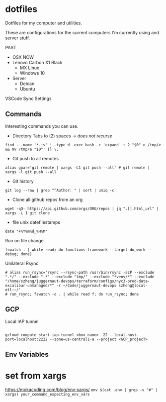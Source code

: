 dotfiles
========
Dotfiles for my computer and utilities. 

These are configurations for the current computers I'm currently using and server stuff.

PAST
  - OSX
NOW 
   - Lenovo Carbon X1 Black 
      - MX Linux
      - Windows 10 
   - Server 
       - Debian
       - Ubuntu 

VSCode Sync Settings


## Commands
Interesting commands you can use. 

- Directory Tabs to (2) spaces -> *does not recurse*
```
find . -name '*.js' ! -type d -exec bash -c 'expand -t 2 "$0" > /tmp/e && mv /tmp/e "$0"' {} \;
```
- Git push to all remotes
```
alias gpar='git remote | xargs -L1 git push --all' # git remote | xargs -l git push --all
```

- Git history 
```
git log --raw | grep "^Author: " | sort | uniq -c
```


- Clone all github repos from an org
```
wget -qO- https://api.github.com/orgs/ORG/repos | jq ".[].html_url" | xargs -L 1 git clone
```

- file unix datefilestamps

```
date "+%Y%m%d_%H%M" 
```

Run on file change
``` 
fswatch . | while read; do functions-framework --target do_work --debug; done)

```

Unilateral Rsync
```
# alias run_rsync='rsync --rsync-path /usr/bin/rsync -azP --exclude ".*/" --exclude ".*" --exclude "tmp/" --exclude "*venv/*" --exclude "/home/szheng/juggernaut-devops/terraform/configs/nyc3-prod-data-excalibur-unmanaged/*" -r ~/Code/juggernaut-devops szheng@local-etl:~/'
# run_rsync; fswatch -o . | while read f; do run_rsync; done
```


## GCP

Local IAP tunnel
```

gcloud compute start-iap-tunnel <box name>  22 --local-host-port=localhost:2222 --zone=us-central1-a --project <GCP_projecT> 

```
## Env Variables
# set from xargs
https://mokacoding.com/blog/env-xargs/
`env $(cat .env | grep -v "#" | xargs) your_command_expecting_env_vars`
